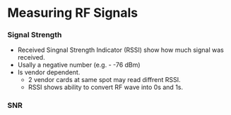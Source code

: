 # Measuring RF Signals

### Signal Strength

- Received Singnal Strength Indicator (RSSI) show how much signal was received.
- Usally a negative number (e.g. - -76 dBm)
- Is vendor dependent.
	- 2 vendor cards at same spot may read diffrent RSSI.
	- RSSI shows ability to convert RF wave into 0s and 1s.

### SNR
